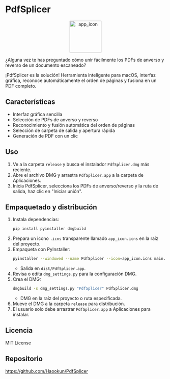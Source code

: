 # PdfSplicer

<div align="center">
  <img width="100" height="100" alt="app_icon" src="https://github.com/user-attachments/assets/a3f9089a-cf94-43be-b485-f682a43492c6" />
</div>

¿Alguna vez te has preguntado cómo unir fácilmente los PDFs de anverso y reverso de un documento escaneado?

¡PdfSplicer es la solución! Herramienta inteligente para macOS, interfaz gráfica, reconoce automáticamente el orden de páginas y fusiona en un PDF completo.

## Características
- Interfaz gráfica sencilla
- Selección de PDFs de anverso y reverso
- Reconocimiento y fusión automática del orden de páginas
- Selección de carpeta de salida y apertura rápida
- Generación de PDF con un clic

## Uso
1. Ve a la carpeta `release` y busca el instalador `PdfSplicer.dmg` más reciente.
2. Abre el archivo DMG y arrastra `PdfSplicer.app` a la carpeta de Aplicaciones.
3. Inicia PdfSplicer, selecciona los PDFs de anverso/reverso y la ruta de salida, haz clic en "Iniciar unión".

## Empaquetado y distribución
1. Instala dependencias:
   ```bash
   pip install pyinstaller dmgbuild
   ```
2. Prepara un icono `.icns` transparente llamado `app_icon.icns` en la raíz del proyecto.
3. Empaqueta con PyInstaller:
   ```bash
   pyinstaller --windowed --name PdfSplicer --icon=app_icon.icns main.py
   ```
   - Salida en `dist/PdfSplicer.app`.
4. Revisa o edita `dmg_settings.py` para la configuración DMG.
5. Crea el DMG:
   ```bash
   dmgbuild -s dmg_settings.py "PdfSplicer" PdfSplicer.dmg
   ```
   - DMG en la raíz del proyecto o ruta especificada.
6. Mueve el DMG a la carpeta `release` para distribución.
7. El usuario solo debe arrastrar `PdfSplicer.app` a Aplicaciones para instalar.

## Licencia
MIT License

## Repositorio
https://github.com/Haookun/PdfSplicer
